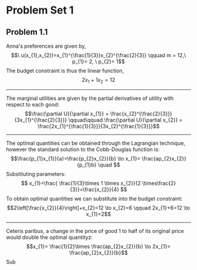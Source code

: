 # Problem Set 1

## Problem 1.1
Anna's preferences are given by, 
$$\ u(x_{1},x_{2})=x_{1}^{\frac{1}{3}}x_{2}^{\frac{2}{3}} \qquad m = 12,\ p_{1}= 2, \ p_{2}= 1$$
The budget constraint is thus the linear function, 
$$ 2 x_1 + 1 x_2 = 12$$
- - -
The marginal utilities are given by the partial derivatives of utility with respect to each good:
$$\frac{\partial U}{\partial x_{1}} = \frac{x_{2}^{\frac{2}{3}}}{3x_{1}^{\frac{2}{3}}} \qquad\qquad \frac{\partial U}{\partial x_{2}} = \frac{2x_{1}^{\frac{1}{3}}}{3x_{2}^{\frac{1}{3}}}$$
- - -
The optimal quantities can be obtained through the Lagrangian technique, however the standard solution to the Cobb-Douglas function is: 
$$\frac{p_{1}x_{1}}{a}=\frac{p_{2}x_{2}}{b} \to x_{1}= \frac{ap_{2}x_{2}}{p_{1}b} \quad $$
Substituting parameters:
$$
x_{1}=\frac{ \frac{1}{3}\times 1 \times x_{2}}{2 \times\frac{2}{3}}=\frac{x_{2}}{4}
$$
To obtain optimal quantities we can substitute into the budget constraint: 
$$2\left[\frac{x_{2}}{4}\right]+x_{2}=12 \to x_{2}=6 \qquad  2x_{1}+6=12 \to x_{1}=2$$
- - -
Ceteris paribus, a change in the price of good 1 to half of its original price would double the optimal quantityz: 
$$x_{1}= \frac{1}{2}\times \frac{ap_{2}x_{2}}{b} \to 2x_{1}= \frac{ap_{2}x_{2}}{b}$$
Sub